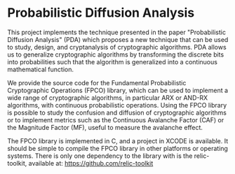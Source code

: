 # Probabilistic Diffusion Analysis 

This project implements the technique presented in the paper "Probabilistic Diffusion Analysis" (PDA) which proposes a new technique that can be used to study, design, and cryptanalysis of cryptographic algorithms. PDA allows us to generalize cryptographic algorithms by transforming the discrete bits into probabilities such that the algorithm is generalized into a continuous mathematical function. 

We provide the source code for the Fundamental Probabilistic Cryptographic Operations (FPCO) library, which can be used to implement a wide range of cryptographic algorithms, in particular ARX or AND-RX algorithms, with continuous probabilistic operations. Using the FPCO library is possible to study the confusion and diffusion of cryptographic algorithms or to implement metrics such as the Continuous Avalanche Factor (CAF) or the Magnitude Factor (MF), useful to measure the avalanche effect. 

The FPCO library is implemented in C, and a project in XCODE is available. It should be simple to compile the FPCO library in other platforms or operating systems. There is only one dependency to the library with is the relic-toolkit, available at: https://github.com/relic-toolkit

